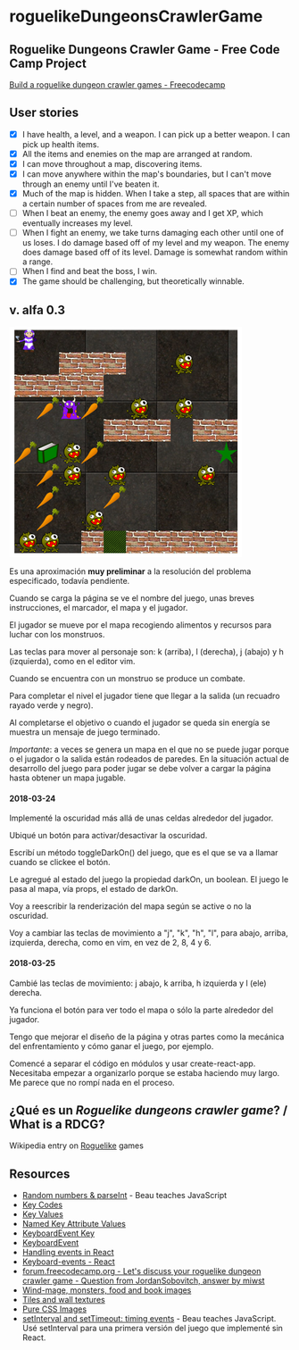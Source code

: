 # roguelikeDungeonsCrawlerGame
## Roguelike Dungeons Crawler Game - Free Code Camp Project

[Build a roguelike dungeon crawler games - Freecodecamp](https://www.freecodecamp.org/challenges/build-a-roguelike-dungeon-crawler-game)

## User stories

- [x] I have health, a level, and a weapon. I can pick up a better weapon. I can pick up health items.
- [x] All the items and enemies on the map are arranged at random.
- [x] I can move throughout a map, discovering items.
- [x] I can move anywhere within the map's boundaries, but I can't move through an enemy until I've beaten it.
- [x] Much of the map is hidden. When I take a step, all spaces that are within a certain number of spaces from me are revealed.
- [ ] When I beat an enemy, the enemy goes away and I get XP, which eventually increases my level.
- [ ] When I fight an enemy, we take turns damaging each other until one of us loses. I do damage based off of my level and my weapon. The enemy does damage based off of its level. Damage is somewhat random within a range.
- [ ] When I find and beat the boss, I win.
- [x] The game should be challenging, but theoretically winnable.

## v. alfa 0.3

![Mapa](dungeons0-mapa.png)

Es una aproximación **muy preliminar** a la resolución del problema especificado, todavía pendiente.

Cuando se carga la página se ve el nombre del juego, unas breves instrucciones, el marcador, el mapa y el jugador.

El jugador se mueve por el mapa recogiendo alimentos y recursos para luchar con los monstruos.

Las teclas para mover al personaje son: k (arriba), l (derecha), j (abajo) y h (izquierda), como en el editor vim.

Cuando se encuentra con un monstruo se produce un combate.

Para completar el nivel el jugador tiene que llegar a la salida (un recuadro rayado verde y negro).

Al completarse el objetivo o cuando el jugador se queda sin energía se muestra un mensaje de juego terminado.

*Importante*: a veces se genera un mapa en el que no se puede jugar porque o el jugador o la salida están rodeados de paredes. En la situación actual de desarrollo del juego para poder jugar se debe volver a cargar la página hasta obtener un mapa jugable.

#### 2018-03-24

Implementé la oscuridad más allá de unas celdas alrededor del jugador.

Ubiqué un botón para activar/desactivar la oscuridad.

Escribí un método toggleDarkOn() del juego, que es el que se va a llamar cuando se clickee el botón.

Le agregué al estado del juego la propiedad darkOn, un boolean. El juego le pasa al mapa, vía props, el estado de darkOn.

Voy a reescribir la renderización del mapa según se active o no la oscuridad.

Voy a cambiar las teclas de movimiento a "j", "k", "h", "l", para abajo, arriba, izquierda, derecha, como en vim, en vez de 2, 8, 4 y 6.

#### 2018-03-25

Cambié las teclas de movimiento: j abajo, k arriba, h izquierda y l (ele) derecha.

Ya funciona el botón para ver todo el mapa o sólo la parte alrededor del jugador.

Tengo que mejorar el diseño de la página y otras partes como la mecánica del enfrentamiento y cómo ganar el juego, por ejemplo.

Comencé a separar el código en módulos y usar create-react-app. Necesitaba empezar a organizarlo porque se estaba haciendo muy largo. Me parece que no rompí nada en el proceso.

## ¿Qué es un *Roguelike dungeons crawler game*? / What is a RDCG?

Wikipedia entry on [Roguelike](https://en.wikipedia.org/w/index.php?title=Roguelike&oldid=823678549) games

## Resources

- [Random numbers & parseInt](https://www.youtube.com/watch?v=-xAJKmjKCUE) - Beau teaches JavaScript
- [Key Codes](https://www.cambiaresearch.com/articles/15/javascript-char-codes-key-codes)
- [Key Values](https://developer.mozilla.org/es/docs/Web/API/KeyboardEvent/key/Key_Values)
- [Named Key Attribute Values](https://www.w3.org/TR/uievents-key/#named-key-attribute-values)
- [KeyboardEvent Key](https://developer.mozilla.org/en-US/docs/Web/API/KeyboardEvent/key)
- [KeyboardEvent](https://developer.mozilla.org/en-US/docs/Web/API/KeyboardEvent)
- [Handling events in React](https://reactjs.org/docs/handling-events.html)
- [Keyboard-events - React](https://reactjs.org/docs/events.html#keyboard-events)
- [forum.freecodecamp.org - Let's discuss your roguelike dungeon crawler game - Question from JordanSobovitch, answer by miwst](https://forum.freecodecamp.org/t/lets-discuss-your-roguelike-dungeon-crawler-game/6186/55)
- [Wind-mage, monsters, food and book images](https://openclipart.org/)
- [Tiles and wall textures](http://download.tuxfamily.org/freegamearts/image/textures/trak2-textures.zip)
- [Pure CSS Images](https://medium.com/coding-artist/a-beginners-guide-to-pure-css-images-ef9a5d069dd2)
- [setInterval and setTimeout: timing events](https://www.youtube.com/watch?v=kOcFZV3c75I) - Beau teaches JavaScript. Usé setInterval para una primera versión del juego que implementé sin React.
